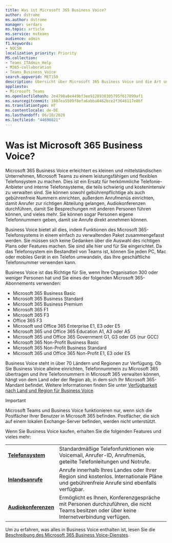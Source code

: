 ```yaml
---
title: Was ist Microsoft 365 Business Voice?
author: dstrome
ms.author: dstrome
manager: serdars
ms.topic: article
ms.service: msteams
audience: admin
f1.keywords:
- NOCSH
localization_priority: Priority
MS.collection:
- Teams_ITAdmin_Help
- M365-collaboration
- Teams_Business_Voice
search.appverid: MET150
description: Übersicht über Microsoft 365 Business Voice und die Art und Weise, wie es kleinen und mittelständischen Unternehmen dabei helfen kann, effektiver zu kommunizieren.
appliesto:
- Microsoft Teams
ms.openlocfilehash: 2e4798a8e449bf3ee9128938305795f617099af1
ms.sourcegitcommit: 1807ea5509f8efa6abba8462bce2f3646117e8bf
ms.translationtype: HT
ms.contentlocale: de-DE
ms.lasthandoff: 06/10/2020
ms.locfileid: "44690821"
---
```

# <a name="what-is-microsoft-365-business-voice"></a>Was ist Microsoft 365 Business Voice?

Microsoft 365 Business Voice erleichtert es kleinen und mittelständischen Unternehmen, Microsoft Teams zu einem leistungsfähigen und flexiblen Telefonsystem zu machen. Dies ist ein Ersatz für herkömmliche Telefonie-Anbieter und interne Telefonsysteme, die teils schwierig und kostenintensiv zu verwalten sind. Sie können sowohl gebührenpflichtige als auch gebührenfreie Nummern einrichten, außerdem Anrufmenüs einrichten, damit Anrufer zur richtigen Abteilung gelangen, Audiokonferenzen durchführen, damit Sie Besprechungen mit anderen Personen führen können, und vieles mehr. Sie können sogar Personen eigene Telefonnummern geben, damit sie Anrufe direkt annehmen können.

Business Voice bietet all dies, indem Funktionen des Microsoft 365-Telefonsystems in einem einfach zu verwaltenden Paket zusammengefasst werden. Sie müssen sich keine Gedanken über die Auswahl des richtigen Plans oder Features machen. Sie sind alle hier und für Sie eingerichtet. Da das Telefonsystem ein Bestandteil von Teams ist, können Sie jeden PC, Mac oder mobiles Gerät in ein Telefon umwandeln, das Ihre geschäftliche Telefonnummer verwenden kann.

Business Voice ist das Richtige für Sie, wenn Ihre Organisation 300 oder weniger Personen hat und Sie eines der folgenden Microsoft 365-Abonnements verwenden:

- Microsoft 365 Business Basic
- Microsoft 365 Business Standard
- Microsoft 365 Business Premium
- Microsoft 365 F1
- Microsoft 365 F3
- Office 365 F3
- Microsoft und Office 365 Enterprise E1, E3 oder E5
- Microsoft 365 und Office 365 Education A1, A3 oder A5
- Microsoft 365 und Office 365 Government G1, G3 oder G5 (nur GCC)
- Microsoft 365 Non-Profit Business Basic
- Microsoft 365 Non-Profit Business Standard
- Microsoft 365 und Office 365 Non-Profit E1, E3 oder E5

Business Voice steht in über 70 Ländern und Regionen zur Verfügung. Ob Sie Business Voice alleine einrichten, Telefonnummern zu Microsoft 365 übertragen und ihre Telefonnummern in Microsoft 365 verwalten können, hängt von dem Land oder der Region ab, in dem sich Ihr Microsoft 365-Mandant befindet. Weitere Informationen finden Sie unter [Verfügbarkeit nach Land und Region für Business Voice](country-region-availability.md).

> [!IMPORTANT]
>
> Microsoft Teams und Business Voice funktionieren nur, wenn sich die Postfächer Ihrer Benutzer in Microsoft 365 befinden.  Postfächer, die sich auf einem lokalen Exchange-Server befinden, werden nicht unterstützt.

Wenn Sie Business Voice kaufen, erhalten Sie die folgenden Features und vieles mehr:

<table>
    <tr>
        <td><b><a href="/microsoftteams/what-is-phone-system-in-office-365">Telefonsystem</a></b>
        </td>
        <td>Standardmäßige Telefonfunktionen wie Voicemail, Anrufer-ID, Anrufmenüs, geteilte Telefonleitungen und Notrufe.
        </td>
    </tr>
<tr>
        <td><b><a href="/microsoftteams/calling-plan-landing-page">Inlandsanrufe</a></b>
        </td>
        <td>Anrufe innerhalb Ihres Landes oder Ihrer Region sind kostenlos. Internationale Pläne und gebührenfreie Anrufe sind ebenfalls verfügbar.
        </td>
    </tr>
    <tr>
        <td><b><a href="/microsoftteams/audio-conferencing-in-office-365">Audiokonferenzen</a></b>
        </td>
        <td>Ermöglicht es Ihnen, Konferenzgespräche mit Personen durchzuführen, die nicht Teams besitzen oder über keine Internetverbindung verfügen.
        </td>
    </tr>
</table>

Um zu erfahren, was alles in Business Voice enthalten ist, lesen Sie die [Beschreibung des Microsoft 365 Business Voice-Dienstes](https://docs.microsoft.com/office365/servicedescriptions/microsoft-365-business-voice-service-description).

